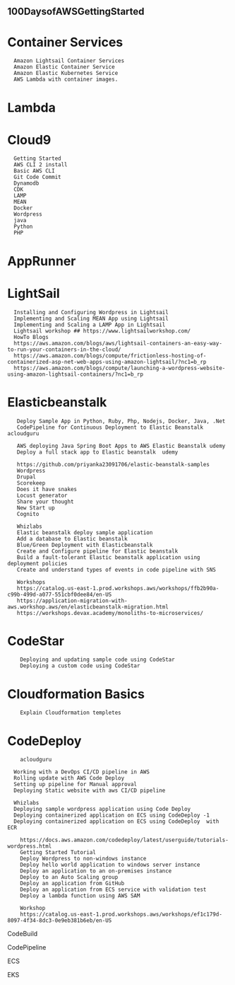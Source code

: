 ## 100DaysofAWSGettingStarted
# Container Services
      Amazon Lightsail Container Services
      Amazon Elastic Container Service
      Amazon Elastic Kubernetes Service
      AWS Lambda with container images.

# Lambda 


# Cloud9
      Getting Started 
      AWS CLI 2 install 
      Basic AWS CLI 
      Git Code Commit 
      Dynamodb 
      CDK 
      LAMP 
      MEAN 
      Docker 
      Wordpress 
      java 
      Python
      PHP      
# AppRunner      
  
# LightSail
      Installing and Configuring Wordpress in Lightsail
      Implementing and Scaling MEAN App using Lightsail
      Implementing and Scaling a LAMP App in Lightsail
      Lightsail workshop ## https://www.lightsailworkshop.com/
      HowTo Blogs 
      https://aws.amazon.com/blogs/aws/lightsail-containers-an-easy-way-to-run-your-containers-in-the-cloud/
      https://aws.amazon.com/blogs/compute/frictionless-hosting-of-containerized-asp-net-web-apps-using-amazon-lightsail/?nc1=b_rp
      https://aws.amazon.com/blogs/compute/launching-a-wordpress-website-using-amazon-lightsail-containers/?nc1=b_rp
      

# Elasticbeanstalk 
       Deploy Sample App in Python, Ruby, Php, Nodejs, Docker, Java, .Net 
       CodePipeline for Continuous Deployment to Elastic Beanstalk acloudguru

       AWS deploying Java Spring Boot Apps to AWS Elastic Beanstalk udemy 
       Deploy a full stack app to Elastic beanstalk  udemy 

       https://github.com/priyanka23091706/elastic-beanstalk-samples
       Wordpress
       Drupal
       Scorekeep 
       Does it have snakes
       Locust generator 
       Share your thought 
       New Start up 
       Cognito 
       
       Whizlabs
       Elastic beanstalk deploy sample application 
       Add a database to Elastic beanstalk 
       Blue/Green Deployment with Elasticbeanstalk 
       Create and Configure pipeline for Elastic beanstalk 
       Build a fault-tolerant Elastic beanstalk application using deployment policies
       Create and understand types of events in code pipeline with SNS
       
       Workshops 
       https://catalog.us-east-1.prod.workshops.aws/workshops/ffb2b90a-c99b-499d-a077-551cbf0dee84/en-US
       https://application-migration-with-aws.workshop.aws/en/elasticbeanstalk-migration.html
       https://workshops.devax.academy/monoliths-to-microservices/
# CodeStar 
        Deploying and updating sample code using CodeStar 
        Deploying a custom code using CodeStar
# Cloudformation Basics 
        Explain Cloudformation templetes 
        
# CodeDeploy
        acloudguru 

      Working with a DevOps CI/CD pipeline in AWS 
      Rolling update with AWS Code Deploy 
      Setting up pipeline for Manual approval 
      Deploying Static website with aws CI/CD pipeline 

      Whizlabs 
      Deploying sample wordpress application using Code Deploy
      Deploying containerized application on ECS using CodeDeploy -1 
      Deploying containerized application on ECS using CodeDeploy  with ECR

        https://docs.aws.amazon.com/codedeploy/latest/userguide/tutorials-wordpress.html
        Getting Started Tutorial 
        Deploy Wordpress to non-windows instance 
        Deploy hello world application to windows server instance 
        Deploy an application to an on-premises instance 
        Deploy to an Auto Scaling group 
        Deploy an application from GitHub 
        Deploy an application from ECS service with validation test 
        Deploy a lambda function using AWS SAM 
        
        Workshop 
        https://catalog.us-east-1.prod.workshops.aws/workshops/ef1c179d-8097-4f34-8dc3-0e9eb381b6eb/en-US
CodeBuild 

CodePipeline


ECS

EKS 


